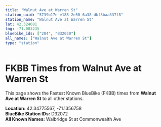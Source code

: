 ```yaml
---
title: "Walnut Ave at Warren St"
station_uuid: "5739b17e-e188-2e50-6a38-dbf3baa337f8"
station_name: "Walnut Ave at Warren St"
lat: 42.324081
lng: -71.083235
bluebike_ids: ["204", "B32030"]
all_names: ["Walnut Ave at Warren St"]
type: "station"
---
```


# FKBB Times from Walnut Ave at Warren St

This page shows the Fastest Known BlueBike (FKBB) times from **Walnut Ave at Warren St** to all other stations.

**Location:** 42.34775567, -71.1356758  
**BlueBike Station IDs:** D32072  
**All Known Names:** Walbridge St at Commonwealth Ave

